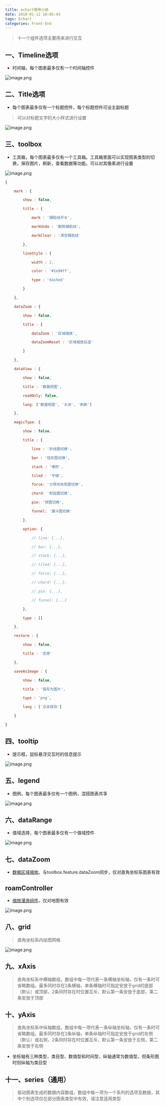 ```yaml
---
title: echart使用小结
date: 2018-01-12 10:05:43
tags: Echart
categories: Front-End
---
```


> 十一个组件选项主要用来进行交互

一、Timeline选项
---

- 时间轴，每个图表最多仅有一个时间轴控件

![image.png](http://upload-images.jianshu.io/upload_images/1480597-6a02bd853069b904.png?imageMogr2/auto-orient/strip%7CimageView2/2/w/1240)


二、Title选项
---

- 每个图表最多仅有一个标题控件，每个标题控件可设主副标题

> 可以对标题文字的大小样式进行设置

![image.png](http://upload-images.jianshu.io/upload_images/1480597-aeae6a9ace95a4aa.png?imageMogr2/auto-orient/strip%7CimageView2/2/w/1240)


三、toolbox
---

- 工具箱，每个图表最多仅有一个工具箱。工具箱里面可以实现图表类型的切换，保存图片，刷新，查看数据等功能。可以对其像素进行设置

![image.png](http://upload-images.jianshu.io/upload_images/1480597-dcc780629ce8ad78.png?imageMogr2/auto-orient/strip%7CimageView2/2/w/1240)


```javascript
{

    mark : {

        show : false,

        title : {

            mark : '辅助线开关',

            markUndo : '删除辅助线',

            markClear : '清空辅助线'

        },

        lineStyle : {

            width : 2,

            color : '#1e90ff',

            type : 'dashed'

        }

    },

    dataZoom : {

        show : false,

        title : {

            dataZoom : '区域缩放',

            dataZoomReset : '区域缩放后退'

        }

    },

    dataView : {

        show : false,

        title : '数据视图',

        readOnly: false,

        lang: ['数据视图', '关闭', '刷新']

    },

    magicType: {

        show : false,

        title : {

            line : '折线图切换',

            bar : '柱形图切换',

            stack : '堆积',

            tiled : '平铺',

            force: '力导向布局图切换',

            chord: '和弦图切换',

            pie: '饼图切换',

            funnel: '漏斗图切换'

        },

        option: {

            // line: {...},

            // bar: {...},

            // stack: {...},

            // tiled: {...},

            // force: {...},

            // chord: {...},

            // pie: {...},

            // funnel: {...}

        },

        type : []

    },

    restore : {

        show : false,

        title : '还原'

    },

    saveAsImage : {

        show : false,

        title : '保存为图片',

        type : 'png',

        lang : ['点击保存']

    }

}

```

四、tooltip
---

- 提示框，鼠标悬浮交互时的信息提示

![image.png](http://upload-images.jianshu.io/upload_images/1480597-b9c8f725f2f4a50a.png?imageMogr2/auto-orient/strip%7CimageView2/2/w/1240)

五、legend
---

- 图例，每个图表最多仅有一个图例，混搭图表共享

![image.png](http://upload-images.jianshu.io/upload_images/1480597-0d79caad2b169951.png?imageMogr2/auto-orient/strip%7CimageView2/2/w/1240)

六、dataRange
---

- 值域选择，每个图表最多仅有一个值域控件

![image.png](http://upload-images.jianshu.io/upload_images/1480597-c0df8ad67dbd51b6.png?imageMogr2/auto-orient/strip%7CimageView2/2/w/1240)

七、dataZoom
---

- [数据区域缩放](http://echarts.baidu.com/echarts2/doc/example/dataZoom.html)。与toolbox.feature.dataZoom同步，仅对直角坐标系图表有效

roamController
---

- [缩放漫游组件](http://echarts.baidu.com/echarts2/doc/example/map1.html)，仅对地图有效

![image.png](http://upload-images.jianshu.io/upload_images/1480597-15c5718cc0299a2d.png?imageMogr2/auto-orient/strip%7CimageView2/2/w/1240)

八、grid
---

> 直角坐标系内绘图网格

![image.png](http://upload-images.jianshu.io/upload_images/1480597-264f17badedea9f3.png?imageMogr2/auto-orient/strip%7CimageView2/2/w/1240)

九、xAxis
---

> 直角坐标系中横轴数组，数组中每一项代表一条横轴坐标轴，仅有一条时可省略数组。最多同时存在2条横轴，单条横轴时可指定安放于grid的底部（默认）或顶部，2条同时存在时位置互斥，默认第一条安放于底部，第二条安放于顶部

十、yAxis
---

> 直角坐标系中纵轴数组，数组中每一项代表一条纵轴坐标轴，仅有一条时可省略数组。最多同时存在2条纵轴，单条纵轴时可指定安放于grid的左侧（默认）或右侧，2条同时存在时位置互斥，默认第一条安放于左侧，第二条安放于右侧

- 坐标轴有三种类型，类目型、数值型和时间型，纵轴通常为数值型，但条形图时则纵轴为类目型

十一、series（通用）
---

> 驱动图表生成的数据内容数组，数组中每一项为一个系列的选项及数据，其中个别选项仅在部分图表类型中有效，请注意适用类型
